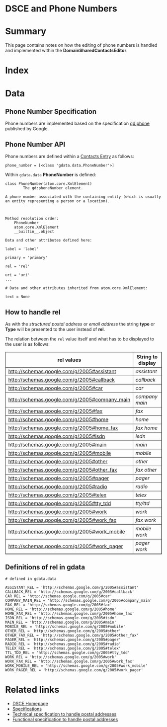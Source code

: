 <h1> DSCE and Phone Numbers</h1>

# Summary #

This page contains notes on how the editing of phone numbers is handled and implemented within the **DomainSharedContactsEditor**.


# Index #




# Data #

## Phone Number Specification ##

Phone numbers are implemented based on the specification [gd:phone](http://code.google.com/apis/gdata/docs/2.0/elements.html#gdPhoneNumber) published by Google.


## Phone Number API ##

Phone numbers are defined within a [Contacts Entry](http://gdata-python-client.googlecode.com/svn/trunk/pydocs/gdata.contacts.data.html#ContactEntry) as follows:

```
phone_number = [<class 'gdata.data.PhoneNumber'>]
```

Within `gdata.data` **PhoneNumber** is defined:

```
class PhoneNumber(atom.core.XmlElement)
        The gd:phoneNumber element.
 
A phone number associated with the containing entity (which is usually
an entity representing a person or a location).
 
    

Method resolution order:
    PhoneNumber
    atom.core.XmlElement
    __builtin__.object

Data and other attributes defined here:

label = 'label'

primary = 'primary'

rel = 'rel'

uri = 'uri'
...

# Data and other attributes inherited from atom.core.XmlElement:

text = None
```


## How to handle rel ##

As with the _structured postal address_ or _email address_ the string **type** or **Type** will be presented to the user instead of **rel**.


The relation between the `rel` value itself and what has to be displayed to the user is as follows:

<table border='1' align='center' cellspacing='0' width='80%'>

<tr>
<th>rel values</th>
<th>String to display</th>
</tr>
<tr>
<td> <a href='http://schemas.google.com/g/2005#assistant'>http://schemas.google.com/g/2005#assistant</a>  </td><td> <i>assistant</i> </td>
</tr>
<tr>
<td> <a href='http://schemas.google.com/g/2005#callback'>http://schemas.google.com/g/2005#callback</a>   </td><td> <i>callback</i> </td>
</tr>
<tr>
<td> <a href='http://schemas.google.com/g/2005#car'>http://schemas.google.com/g/2005#car</a>    </td><td> <i>car</i> </td>
</tr>
<tr>
<td> <a href='http://schemas.google.com/g/2005#company_main'>http://schemas.google.com/g/2005#company_main</a>   </td><td> <i>company main</i> </td>
</tr>
<tr>
<td> <a href='http://schemas.google.com/g/2005#fax'>http://schemas.google.com/g/2005#fax</a>    </td><td> <i>fax</i> </td>
</tr>
<tr>
<td> <a href='http://schemas.google.com/g/2005#home'>http://schemas.google.com/g/2005#home</a>   </td><td> <i>home</i> </td>
</tr>
<tr>
<td> <a href='http://schemas.google.com/g/2005#home_fax'>http://schemas.google.com/g/2005#home_fax</a>   </td><td> <i>fax home</i> </td>
</tr>
<tr>
<td> <a href='http://schemas.google.com/g/2005#isdn'>http://schemas.google.com/g/2005#isdn</a>   </td><td> <i>isdn</i> </td>
</tr>
<tr>
<td> <a href='http://schemas.google.com/g/2005#main'>http://schemas.google.com/g/2005#main</a>   </td><td> <i>main</i> </td>
</tr>
<tr>
<td> <a href='http://schemas.google.com/g/2005#mobile'>http://schemas.google.com/g/2005#mobile</a>     </td><td> <i>mobile</i> </td>
</tr>
<tr>
<td> <a href='http://schemas.google.com/g/2005#other'>http://schemas.google.com/g/2005#other</a>  </td><td> <i>other</i> </td>
</tr>
<tr>
<td> <a href='http://schemas.google.com/g/2005#other_fax'>http://schemas.google.com/g/2005#other_fax</a>  </td><td> <i>fax other</i> </td>
</tr>
<tr>
<td> <a href='http://schemas.google.com/g/2005#pager'>http://schemas.google.com/g/2005#pager</a>  </td><td> <i>pager</i> </td>
</tr>
<tr>
<td> <a href='http://schemas.google.com/g/2005#radio'>http://schemas.google.com/g/2005#radio</a>  </td><td> <i>radio</i> </td>
</tr>
<tr>
<td> <a href='http://schemas.google.com/g/2005#telex'>http://schemas.google.com/g/2005#telex</a>  </td><td> <i>telex</i> </td>
</tr>
<tr>
<td> <a href='http://schemas.google.com/g/2005#tty_tdd'>http://schemas.google.com/g/2005#tty_tdd</a>    </td><td> <i>tty/ttd</i> </td>
</tr>
<tr>
<td> <a href='http://schemas.google.com/g/2005#work'>http://schemas.google.com/g/2005#work</a>   </td><td> <i>work</i> </td>
</tr>
<tr>
<td> <a href='http://schemas.google.com/g/2005#work_fax'>http://schemas.google.com/g/2005#work_fax</a>   </td><td> <i>fax work</i> </td>
</tr>
<tr>
<td> <a href='http://schemas.google.com/g/2005#work_mobile'>http://schemas.google.com/g/2005#work_mobile</a>    </td><td> <i>mobile work</i> </td>
</tr>
<tr>
<td> <a href='http://schemas.google.com/g/2005#work_pager'>http://schemas.google.com/g/2005#work_pager</a></td><td> <i>pager work</i> </td>
</tr>

</table>

## Definitions of rel in gdata ##

```
# defined in gdata.data

ASSISTANT_REL = 'http://schemas.google.com/g/2005#assistant'
CALLBACK_REL = 'http://schemas.google.com/g/2005#callback'
CAR_REL = 'http://schemas.google.com/g/2005#car'
COMPANY_MAIN_REL = 'http://schemas.google.com/g/2005#company_main'
FAX_REL = 'http://schemas.google.com/g/2005#fax'
HOME_REL = 'http://schemas.google.com/g/2005#home'
HOME_FAX_REL = 'http://schemas.google.com/g/2005#home_fax'
ISDN_REL = 'http://schemas.google.com/g/2005#isdn'
MAIN_REL = 'http://schemas.google.com/g/2005#main'
MOBILE_REL = 'http://schemas.google.com/g/2005#mobile'
OTHER_REL = 'http://schemas.google.com/g/2005#other'
OTHER_FAX_REL = 'http://schemas.google.com/g/2005#other_fax'
PAGER_REL = 'http://schemas.google.com/g/2005#pager'
RADIO_REL = 'http://schemas.google.com/g/2005#radio'
TELEX_REL = 'http://schemas.google.com/g/2005#telex'
TTL_TDD_REL = 'http://schemas.google.com/g/2005#tty_tdd'
WORK_REL = 'http://schemas.google.com/g/2005#work'
WORK_FAX_REL = 'http://schemas.google.com/g/2005#work_fax'
WORK_MOBILE_REL = 'http://schemas.google.com/g/2005#work_mobile'
WORK_PAGER_REL = 'http://schemas.google.com/g/2005#work_pager'

```


# Related links #

  * [DSCE Homepage](http://www.dsce.org)
  * [Specifications](Specifications.md)
  * [Technical specification to handle postal addresses](postalAddressHandlingTs.md)
  * [Functional specification to handle postal addresses](postalAddressHandlingFs.md)
